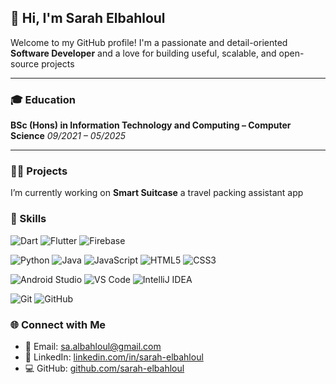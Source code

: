 ## 👋 Hi, I'm Sarah Elbahloul

Welcome to my GitHub profile! I'm a passionate and detail-oriented **Software Developer** and a love for building useful, scalable, and open-source projects

---
### 🎓 Education

**BSc (Hons) in Information Technology and Computing – Computer Science**
*09/2021 – 05/2025*

---
### 🧑‍💻 Projects
I’m currently working on **Smart Suitcase** a travel packing assistant app

### 🧰 Skills

![Dart](https://img.shields.io/badge/Dart-0175C2?style=for-the-badge&logo=dart&logoColor=white)
![Flutter](https://img.shields.io/badge/Flutter-02569B?style=for-the-badge&logo=flutter&logoColor=white)
![Firebase](https://img.shields.io/badge/Firebase-FFCA28?style=for-the-badge&logo=firebase&logoColor=black)

![Python](https://img.shields.io/badge/Python-3776AB?style=for-the-badge&logo=python&logoColor=white)
![Java](https://img.shields.io/badge/Java-007396?style=for-the-badge&logo=java&logoColor=white)
![JavaScript](https://img.shields.io/badge/JavaScript-F7DF1E?style=for-the-badge&logo=javascript&logoColor=black)
![HTML5](https://img.shields.io/badge/HTML5-E34F26?style=for-the-badge&logo=html5&logoColor=white)
![CSS3](https://img.shields.io/badge/CSS3-1572B6?style=for-the-badge&logo=css3&logoColor=white)

![Android Studio](https://img.shields.io/badge/Android%20Studio-3DDC84?style=for-the-badge&logo=android-studio&logoColor=white)
![VS Code](https://img.shields.io/badge/VS%20Code-007ACC?style=for-the-badge&logo=visual-studio-code&logoColor=white)
![IntelliJ IDEA](https://img.shields.io/badge/IntelliJ%20IDEA-000000?style=for-the-badge&logo=intellij-idea&logoColor=white)

![Git](https://img.shields.io/badge/Git-F05032?style=for-the-badge&logo=git&logoColor=white)
![GitHub](https://img.shields.io/badge/GitHub-181717?style=for-the-badge&logo=github&logoColor=white)



### 🌐 Connect with Me

- 📧 Email: [sa.albahloul@gmail.com](mailto:sa.albahloul@gmail.com)  
- 💼 LinkedIn: [linkedin.com/in/sarah-elbahloul](https://linkedin.com/in/sarah-elbahloul)  
- 💻 GitHub: [github.com/sarah-elbahloul](https://github.com/sarah-elbahloul)

